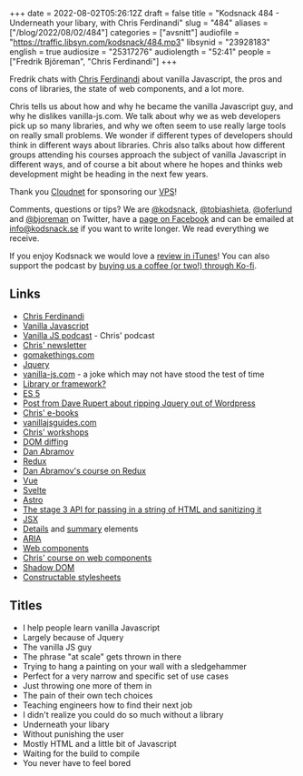 +++
date = 2022-08-02T05:26:12Z
draft = false
title = "Kodsnack 484 - Underneath your libary, with Chris Ferdinandi"
slug = "484"
aliases = ["/blog/2022/08/02/484"]
categories = ["avsnitt"]
audiofile = "https://traffic.libsyn.com/kodsnack/484.mp3"
libsynid = "23928183"
english = true
audiosize = "25317276"
audiolength = "52:41"
people = ["Fredrik Björeman", "Chris Ferdinandi"]
+++

Fredrik chats with [Chris Ferdinandi](https://twitter.com/chrisferdinandi) about vanilla Javascript, the pros and cons of libraries, the state of web components, and a lot more.

Chris tells us about how and why he became the vanilla Javascript guy, and why he dislikes vanilla-js.com. We talk about why we as web developers pick up so many libraries, and why we often seem to use really large tools on really small problems. We wonder if different types of developers should think in different ways about libraries. Chris also talks about how different groups attending his courses approach the subject of vanilla Javascript in different ways, and of course a bit about where he hopes and thinks web development might be heading in the next few years.

Thank you [Cloudnet](http://www.cloudnet.se) for sponsoring our [VPS](http://en.wikipedia.org/wiki/Virtual_private_server)!

Comments, questions or tips? We are [@kodsnack](https://www.twitter.com/kodsnack), [@tobiashieta](https://www.twitter.com/tobiashieta), [@oferlund](https://twitter.com/oferlund) and [@bjoreman](https://www.twitter.com/bjoreman) on Twitter, have a [page on Facebook](https://www.facebook.com/kodsnack) and can be emailed at [info@kodsnack.se](mailto:info@kodsnack.se) if you want to write longer. We read everything we receive.

If you enjoy Kodsnack we would love a [review in iTunes](http://itunes.apple.com/se/podcast/kodsnack/id561631498?l=en)! You can also support the podcast by <a href="https://ko-fi.com/kodsnack" rel="payment">buying us a coffee (or two!) through Ko-fi</a>.

## Links ##
* [Chris Ferdinandi](https://twitter.com/chrisferdinandi)
* [Vanilla Javascript](https://stackoverflow.com/questions/20435653/what-is-vanillajs)
* [Vanilla JS podcast](https://vanillajspodcast.com/) - Chris' podcast
* [Chris' newsletter](https://gomakethings.com/articles/)
* [gomakethings.com](https://gomakethings.com/)
* [Jquery](https://en.wikipedia.org/wiki/JQuery)
* [vanilla-js.com](http://vanilla-js.com/) - a joke which may not have stood the test of time
* [Library or framework?](https://stackoverflow.com/questions/148747/what-is-the-difference-between-a-framework-and-a-library)
* [ES 5](https://en.wikipedia.org/wiki/ECMAScript#5th_Edition_%E2%80%93_ECMAScript_2009)
* [Post from Dave Rupert about ripping Jquery out of Wordpress](https://daverupert.com/2014/07/rwd-bloat/)
* [Chris' e-books](https://vanillajsguides.com/)
* [vanillajsguides.com](https://vanillajsguides.com/)
* [Chris' workshops](https://vanillajsacademy.com/)
* [DOM diffing](https://gomakethings.com/dom-diffing-with-vanilla-js/)
* [Dan Abramov](https://twitter.com/dan_abramov)
* [Redux](https://en.wikipedia.org/wiki/Redux_%28JavaScript_library%29)
* [Dan Abramov's course on Redux](https://egghead.io/courses/fundamentals-of-redux-course-from-dan-abramov-bd5cc867)
* [Vue](https://vuejs.org/)
* [Svelte](https://en.wikipedia.org/wiki/Svelte)
* [Astro](https://astro.build/)
* [The stage 3 API for passing in a string of HTML and sanitizing it](https://developer.mozilla.org/en-US/docs/Web/API/HTML_Sanitizer_API)
* [JSX](https://reactjs.org/docs/introducing-jsx.html)
* [Details](https://developer.mozilla.org/en-US/docs/Web/HTML/Element/details) and [summary](https://developer.mozilla.org/en-US/docs/Web/HTML/Element/summary) elements
* [ARIA](https://developer.mozilla.org/en-US/docs/Web/Accessibility/ARIA)
* [Web components](https://developer.mozilla.org/en-US/docs/Web/Web_Components)
* [Chris' course on web components](https://vanillajsguides.com/web-components/)
* [Shadow DOM](https://developer.mozilla.org/en-US/docs/Web/Web_Components/Using_shadow_DOM)
* [Constructable stylesheets](https://web.dev/constructable-stylesheets/)

## Titles ##
* I help people learn vanilla Javascript
* Largely because of Jquery
* The vanilla JS guy
* The phrase "at scale" gets thrown in there
* Trying to hang a painting on your wall with a sledgehammer
* Perfect for a very narrow and specific set of use cases
* Just throwing one more of them in
* The pain of their own tech choices
* Teaching engineers how to find their next job
* I didn't realize you could do so much without a library
* Underneath your libary
* Without punishing the user
* Mostly HTML and a little bit of Javascript
* Waiting for the build to compile
* You never have to feel bored
